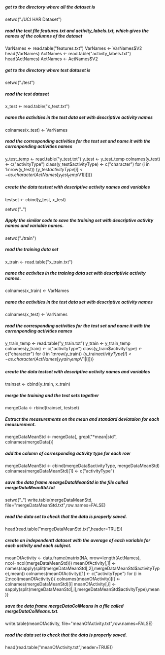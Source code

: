##### get to the directory where all the dataset is
setwd("./UCI HAR Dataset")

##### read the text file features.txt and activity_labels.txt, which gives the names of the columns of the dataset
VarNames <- read.table("features.txt")
VarNames <- VarNames$V2
head(VarNames)
ActNames <- read.table("activity_labels.txt")
head(ActNames)
ActNames <- ActNames$V2



##### get to the directory where test dataset is
setwd("./test")

##### read the test dataset
x_test <- read.table("x_test.txt")

##### name the activities in the test data set with descriptive activity names 
colnames(x_test) <- VarNames

##### read the corresponding activities for the test set and name it with the corronponding activities names
y_test_temp <- read.table("y_test.txt")
y_test <- y_test_temp
colnames(y_test) <- c("activityType")
class(y_test$activityType) <- c("character")
for (i in 1:nrow(y_test)) {y_test$activityType[i] <- as.character(ActNames[y_test_temp$V1[i]])}

##### create the data testset with descriptive activity names and variables
testset <- cbind(y_test, x_test)


setwd("..")
##### Apply the similar code to save the training set with descriptive activity names and variable names. 
setwd("./train")

##### read the training data set
x_train <- read.table("x_train.txt")

##### name the activites in the training data set with descriptivie activity names.
colnames(x_train) <- VarNames

##### name the activities in the test data set with descriptive activity names 
colnames(x_test) <- VarNames

##### read the corresponding activities for the test set and name it with the corronponding activities names
y_train_temp <- read.table("y_train.txt")
y_train <- y_train_temp
colnames(y_train) <- c("activityType")
class(y_train$activityType) <- c("character")
for (i in 1:nrow(y_train)) {y_train$activityType[i] <- as.character(ActNames[y_train_temp$V1[i]])}

##### create the data testset with descriptive activity names and variables
trainset <- cbind(y_train, x_train)


##### merge the training and the test sets together
mergeData <- rbind(trainset, testset)

##### Extract the measurements on the mean and standard deviataion for each measurement.
mergeDataMeanStd <- mergeData[, grepl("*mean|std", colnames(mergeData))]

##### add the column of corresponding activity type for each row
mergeDataMeanStd <- cbind(mergeData$activityType, mergeDataMeanStd)
colnames(mergeDataMeanStd)[1] <- c("activityType")

##### save the data frame meargeDataMeanStd in the file called mergeDataMeanStd.txt
setwd("..")
write.table(mergeDataMeanStd, file="mergeDataMeanStd.txt",row.names=FALSE)

##### read the data set to check that the data is properly saved.
head(read.table("mergeDataMeanStd.txt",header=TRUE))


##### create an independentt dataset with the average of each variable for each activity and each subject.
meanOfActivity <- data.frame(matrix(NA, nrow=length(ActNames), ncol=ncol(mergeDataMeanStd)))
meanOfActivity[,1] <- names(sapply(split(mergeDataMeanStd[,2],mergeDataMeanStd$activityType),mean))
colnames(meanOfActivity)[1] <- c("activityType")
for (i in 2:ncol(meanOfActivity)){
	colnames(meanOfActivity)[i] <- colnames(mergeDataMeanStd)[i]
	meanOfActivity[,i] <- sapply(split(mergeDataMeanStd[,i],mergeDataMeanStd$activityType),mean)}
	
##### save the data frame mergeDataColMeans in a file called mergeDataColMeans.txt.
write.table(meanOfActivity, file="meanOfActivity.txt",row.names=FALSE)

##### read the data set to check that the data is properly saved.
head(read.table("meanOfActivity.txt",header=TRUE))

